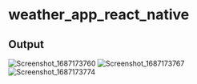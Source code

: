 # weather_app_react_native
## Output

![Screenshot_1687173760](https://github.com/Ghauoor/weather_app_react_native/assets/92637639/a7adbd0a-0cea-48a7-9c56-1086d5f3513d)
![Screenshot_1687173767](https://github.com/Ghauoor/weather_app_react_native/assets/92637639/1a9913dc-d934-4b6f-b7eb-d6603e0f85e1)
![Screenshot_1687173774](https://github.com/Ghauoor/weather_app_react_native/assets/92637639/a147b529-6db1-4410-ba60-d3f8928ffbed)
